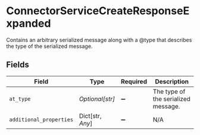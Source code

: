 # ConnectorServiceCreateResponseExpanded

Contains an arbitrary serialized message along with a @type that describes the type of the serialized message.


## Fields

| Field                               | Type                                | Required                            | Description                         |
| ----------------------------------- | ----------------------------------- | ----------------------------------- | ----------------------------------- |
| `at_type`                           | *Optional[str]*                     | :heavy_minus_sign:                  | The type of the serialized message. |
| `additional_properties`             | Dict[str, *Any*]                    | :heavy_minus_sign:                  | N/A                                 |